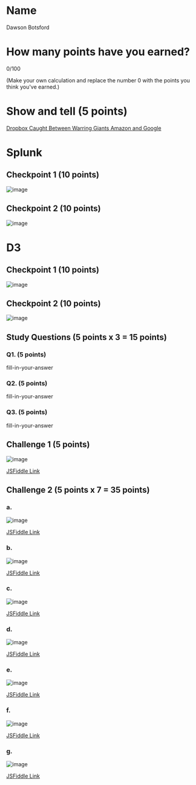# Name

Dawson Botsford

# How many points have you earned?

0/100

(Make your own calculation and replace the number 0 with the points you think you've earned.)

# Show and tell (5 points)

[Dropbox Caught Between Warring Giants Amazon and Google](http://hardware-beta.slashdot.org/story/14/08/25/0130226/dropbox-caught-between-warring-giants-amazon-and-google)

# Splunk

## Checkpoint 1 (10 points)

![image](http://i.imgur.com/Fipt7Uy.png)

## Checkpoint 2 (10 points)

![image](http://i.imgur.com/xlzjgdB.png)

# D3

## Checkpoint 1 (10 points)

![image](http://i.imgur.com/9D6oDU7.png)

## Checkpoint 2 (10 points)

![image](http://i.imgur.com/I05OXxY.png)

## Study Questions (5 points x 3 = 15 points)

### Q1. (5 points)

fill-in-your-answer

### Q2. (5 points)

fill-in-your-answer

### Q3. (5 points)

fill-in-your-answer


## Challenge 1 (5 points)

![image](image.png?raw=true)

[JSFiddle Link](http://jsfiddle.net/replace-this-path)

## Challenge 2 (5 points x 7 = 35 points)

### a. 

![image](image.png?raw=true)

[JSFiddle Link](http://jsfiddle.net/replace-this-path)

### b.

![image](image.png?raw=true)

[JSFiddle Link](http://jsfiddle.net/replace-this-path)

### c.

![image](image.png?raw=true)

[JSFiddle Link](http://jsfiddle.net/replace-this-path)

### d.

![image](image.png?raw=true)

[JSFiddle Link](http://jsfiddle.net/replace-this-path)

### e.

![image](image.png?raw=true)

[JSFiddle Link](http://jsfiddle.net/replace-this-path)

### f.

![image](image.png?raw=true)

[JSFiddle Link](http://jsfiddle.net/replace-this-path)


### g.

![image](image.png?raw=true)

[JSFiddle Link](http://jsfiddle.net/replace-this-path)
